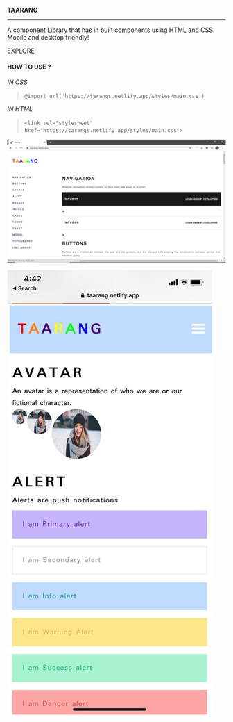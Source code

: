 **TAARANG**

---
A component Library that has in built components using HTML and CSS. Mobile and desktop friendly! 

[EXPLORE](https://tarangs.netlify.app/)

#### HOW TO USE ?

*IN CSS*
> ``` @import url('https://tarangs.netlify.app/styles/main.css')  ```

*IN HTML*
> ``` <link rel="stylesheet" href="https://tarangs.netlify.app/styles/main.css"> ```

![Desktop-view](/assets/Images/desktop-view.png)


![Mobile-view](/assets/Images/mobile-view.jpg)